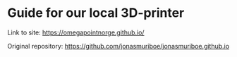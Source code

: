 # Guide for our local 3D-printer

Link to site: https://omegapointnorge.github.io/

Original repository: https://github.com/jonasmuriboe/jonasmuriboe.github.io
